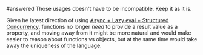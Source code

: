 #answered Those usages doesn't have to be incompatible. Keep it as it is. 

Given he latest direction of using [Async + Lazy eval + Structured Concurrency](concurrency/Async%20+%20Lazy%20eval%20+%20Structured%20Concurrency.md), functions no longer _need_ to provide a result value as a property, and moving away from it might be more natural and would make easier to reason about functions vs objects, but at the same time would take away the uniqueness of the language.


